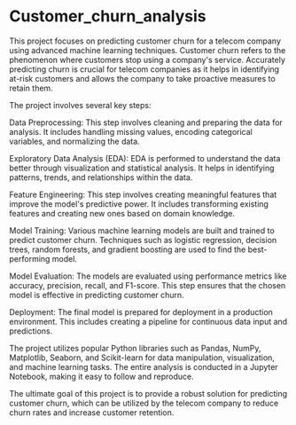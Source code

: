# Customer_churn_analysis
This project focuses on predicting customer churn for a telecom company using advanced machine learning techniques. Customer churn refers to the phenomenon where customers stop using a company's service. Accurately predicting churn is crucial for telecom companies as it helps in identifying at-risk customers and allows the company to take proactive measures to retain them.

The project involves several key steps:

Data Preprocessing: This step involves cleaning and preparing the data for analysis. It includes handling missing values, encoding categorical variables, and normalizing the data.

Exploratory Data Analysis (EDA): EDA is performed to understand the data better through visualization and statistical analysis. It helps in identifying patterns, trends, and relationships within the data.

Feature Engineering: This step involves creating meaningful features that improve the model's predictive power. It includes transforming existing features and creating new ones based on domain knowledge.

Model Training: Various machine learning models are built and trained to predict customer churn. Techniques such as logistic regression, decision trees, random forests, and gradient boosting are used to find the best-performing model.

Model Evaluation: The models are evaluated using performance metrics like accuracy, precision, recall, and F1-score. This step ensures that the chosen model is effective in predicting customer churn.

Deployment: The final model is prepared for deployment in a production environment. This includes creating a pipeline for continuous data input and predictions.

The project utilizes popular Python libraries such as Pandas, NumPy, Matplotlib, Seaborn, and Scikit-learn for data manipulation, visualization, and machine learning tasks. The entire analysis is conducted in a Jupyter Notebook, making it easy to follow and reproduce.

The ultimate goal of this project is to provide a robust solution for predicting customer churn, which can be utilized by the telecom company to reduce churn rates and increase customer retention.

